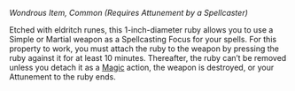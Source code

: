 _Wondrous Item, Common (Requires Attunement by a Spellcaster)_

Etched with eldritch runes, this 1-inch-diameter ruby allows you to use a Simple or Martial weapon as a Spellcasting Focus for your spells. For this property to work, you must attach the ruby to the weapon by pressing the ruby against it for at least 10 minutes. Thereafter, the ruby can’t be removed unless you detach it as a [Magic](https://www.dndbeyond.com/sources/dnd/free-rules/rules-glossary#MagicAction) action, the weapon is destroyed, or your Attunement to the ruby ends.